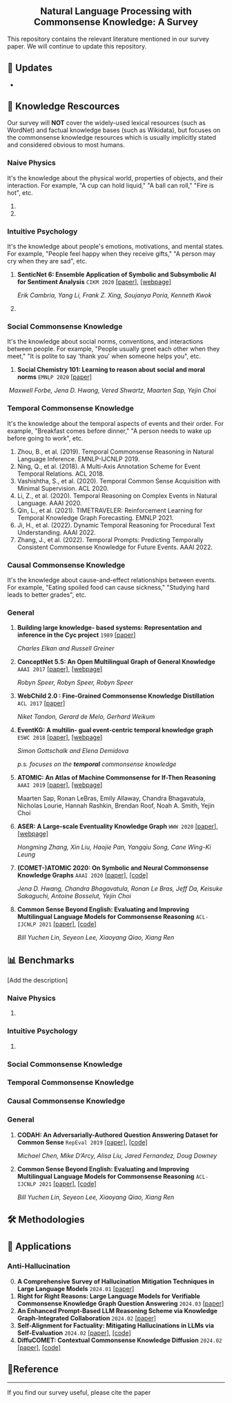 <div align="center">
<h2>
Natural Language Processing with Commonsense Knowledge: A Survey
</h2>
</div>

This repository contains the relevant literature mentioned in our survey paper. We will continue to update this repository.


## :tada: Updates
- 

## 📂 Knowledge Rescources

Our survey will **NOT** cover the widely-used lexical resources (such as WordNet) and factual knowledge bases (such as Wikidata), but focuses on the commonsense knowledge resources which is usually implicitly stated and considered obvious to most humans.

### Naive Physics

It's the knowledge about the physical world, properties of objects, and their interaction. For example, "A cup can hold liquid," "A ball can roll," "Fire is hot", etc.

1. 
2. 

### Intuitive Psychology

It's the knowledge about people's emotions, motivations, and mental states. For example, "People feel happy when they receive gifts," "A person may cry when they are sad", etc.

1. **SenticNet 6: Ensemble Application of Symbolic and Subsymbolic AI for Sentiment Analysis** `CIKM 2020` [[paper]](https://dl.acm.org/doi/abs/10.1145/3340531.3412003), [[webpage]](https://sentic.net/downloads/)

   *Erik Cambria, Yang Li, Frank Z. Xing, Soujanya Poria, Kenneth Kwok*

2. 

### Social Commonsense Knowledge

It's the knowledge about social norms, conventions, and interactions between people. For example,  "People usually greet each other when they meet," "It is polite to say 'thank you' when someone helps you", etc.

1. **Social Chemistry 101: Learning to reason about social and moral norms** `EMNLP 2020` [[paper]](https://arxiv.org/abs/2011.00620)

​	*Maxwell Forbe,  Jena D. Hwang, Vered Shwartz, Maarten Sap, Yejin Choi* 

### Temporal Commonsense Knowledge

It's the knowledge about the temporal aspects of events and their order. For example, "Breakfast comes before dinner," "A person needs to wake up before going to work", etc.

1. Zhou, B., et al. (2019). Temporal Commonsense Reasoning in Natural Language Inference. EMNLP-IJCNLP 2019.
2. Ning, Q., et al. (2018). A Multi-Axis Annotation Scheme for Event Temporal Relations. ACL 2018.
3. Vashishtha, S., et al. (2020). Temporal Common Sense Acquisition with Minimal Supervision. ACL 2020.
4. Li, Z., et al. (2020). Temporal Reasoning on Complex Events in Natural Language. AAAI 2020.
5. Qin, L., et al. (2021). TIMETRAVELER: Reinforcement Learning for Temporal Knowledge Graph Forecasting. EMNLP 2021.
6. Ji, H., et al. (2022). Dynamic Temporal Reasoning for Procedural Text Understanding. AAAI 2022.
7. Zhang, J., et al. (2022). Temporal Prompts: Predicting Temporally Consistent Commonsense Knowledge for Future Events. AAAI 2022.

### Causal Commonsense Knowledge

It's the knowledge about cause-and-effect relationships between events. For example, "Eating spoiled food can cause sickness," "Studying hard leads to better grades", etc.

### General

1. **Building large knowledge- based systems: Representation and inference in the Cyc project** `1989` [[paper]](https://www.sciencedirect.com/science/article/pii/000437029390092P)

   *Charles Elkan and Russell Greiner*

2. **ConceptNet 5.5: An Open Multilingual Graph of General Knowledge**  `AAAI 2017` [[paper]](https://arxiv.org/abs/1612.03975), [[webpage]](https://conceptnet.io/)

   *Robyn Speer, Robyn Speer, Robyn Speer*

3. **WebChild 2.0 : Fine-Grained Commonsense Knowledge Distillation** `ACL 2017` [[paper]](https://aclanthology.org/P17-4020.pdf)

   *Niket Tandon, Gerard de Melo, Gerhard Weikum*

4. **EventKG: A multilin- gual event-centric temporal knowledge graph** `ESWC 2018` [[paper]](https://arxiv.org/abs/1804.04526), [[webpage]](https://eventkg.l3s.uni-hannover.de/)

   *Simon Gottschalk and Elena Demidova*

   *p.s. focuses on the **temporal** commonsense knowledge*

5. **ATOMIC: An Atlas of Machine Commonsense for If-Then Reasoning** `AAAI 2019` [[paper]](https://arxiv.org/abs/1811.00146), [[webpage]](https://allenai.org/data/atomic)

   Maarten Sap, Ronan LeBras, Emily Allaway, Chandra Bhagavatula, Nicholas Lourie, Hannah Rashkin, Brendan Roof, Noah A. Smith, Yejin Choi

6. **ASER: A Large-scale Eventuality Knowledge Graph** `WWW 2020` [[paper]](https://dl.acm.org/doi/10.1145/3366423.3380107), [[webpage]](https://hkust-knowcomp.github.io/ASER/html/index.html)

   *Hongming Zhang, Xin Liu, Haojie Pan, Yangqiu Song, Cane Wing-Ki Leung*

7. **(COMET-)ATOMIC 2020: On Symbolic and Neural Commonsense Knowledge Graphs** `AAAI 2020` [[paper]](https://arxiv.org/abs/2010.05953), [[code]](https://github.com/allenai/comet-atomic-2020)

   *Jena D. Hwang, Chandra Bhagavatula, Ronan Le Bras, Jeff Da, Keisuke Sakaguchi, Antoine Bosselut, Yejin Choi*

8. **Common Sense Beyond English: Evaluating and Improving Multilingual Language Models for Commonsense Reasoning** `ACL-IJCNLP 2021` [[paper]](https://arxiv.org/abs/2106.06937), [[code]](https://github.com/INK-USC/XCSR)

   *Bill Yuchen Lin, Seyeon Lee, Xiaoyang Qiao, Xiang Ren*



## 📊 Benchmarks

[Add the description]

### Naive Physics

1. 

### Intuitive Psychology

1. 

### Social Commonsense Knowledge

### Temporal Commonsense Knowledge

### Causal Commonsense Knowledge

### General

1. **CODAH: An Adversarially-Authored Question Answering Dataset for Common Sense** `RepEval 2019` [[paper]](https://aclanthology.org/W19-2008/), [[code]](https://github.com/Websail-NU/CODAH)

   *Michael Chen, Mike D’Arcy, Alisa Liu, Jared Fernandez, Doug Downey*

2. **Common Sense Beyond English: Evaluating and Improving Multilingual Language Models for Commonsense Reasoning** `ACL-IJCNLP 2021` [[paper]](https://arxiv.org/abs/2106.06937), [[code]](https://github.com/INK-USC/XCSR)

   *Bill Yuchen Lin, Seyeon Lee, Xiaoyang Qiao, Xiang Ren*





## 🛠️ Methodologies

> 

##  🌟 Applications

### Anti-Hallucination
0. **A Comprehensive Survey of Hallucination Mitigation Techniques in Large Language Models** `2024.01` [[paper]](https://arxiv.org/abs/2401.01313)
1. **Right for Right Reasons: Large Language Models for Verifiable Commonsense Knowledge Graph Question Answering** `2024.03` [[paper]](https://arxiv.org/abs/2403.01390)
2. **An Enhanced Prompt-Based LLM Reasoning Scheme via Knowledge Graph-Integrated Collaboration** `2024.02` [[paper]](https://arxiv.org/abs/2402.04978)
3. **Self-Alignment for Factuality: Mitigating Hallucinations in LLMs via Self-Evaluation** `2024.02` [[paper]](https://arxiv.org/abs/2402.09267), [[code]](https://github.com/zhangxy-2019/Self-Alignment-for-Factuality)
4. **DiffuCOMET: Contextual Commonsense Knowledge Diffusion** `2024.02` [[paper]](https://arxiv.org/abs/2402.17011), [[code]](https://github.com/Silin159/DiffuCOMET)


## :pushpin:Reference

---

If you find our survey useful, please cite the paper

```bibtex

```
